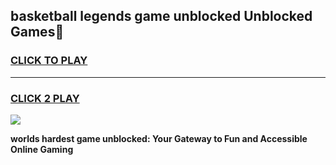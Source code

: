 
## basketball legends game unblocked Unblocked Games👋
<h3>
<a href="https://premium.freeplayer.one?title=basketball_legends_game_unblocked&ref=16F">CLICK TO PLAY</a></h3>
<hr>

<h3>
<a href="https://premium.freeplayer.one?title=basketball_legends_game_unblocked&ref=16F">CLICK 2 PLAY</a>
  
</h3>

<a href="https://premium.freeplayer.one?title=basketball_legends_game_unblocked&ref=16F/"><img src="https://clearcache.store/games.png"></a>


**worlds hardest game unblocked: Your Gateway to Fun and Accessible Online Gaming**
